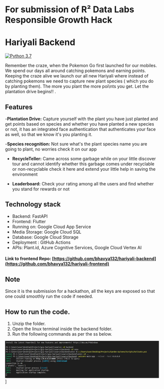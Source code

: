 # For submission of R² Data Labs Responsible Growth Hack

# Hariyali Backend

[![Python 3.7](https://img.shields.io/badge/python-3.7+-blue.svg)](https://www.python.org/downloads/release/python-370/)


Remember the craze, when the Pokemon Go first launched for our mobiles. We spend our days all around catching pokemons and earning points. Keeping the craze alive we launch our all new Hariyali where instead of catching pokemons we need to capture new plant species ( which you do by planting them). The more you plant the more poi\nts you get. Let the plantation drive begins!! .


## Features

-**Plantation Drive:** Capture yourself with the plant you have just planted and get points based on species and whether you have planted a new species or not, it has an integrated face authentication that authenticates your face as well, so that we know it's you planting it.

-**Species recognition:** Not sure what's the plant species name you are going to plant,  no worries check it on our app

- **RecycleTeller:**   Came across some garbage while on your little discover tour and cannot identify whether this garbage comes under recyclable or non-recyclable check it here and extend your little help in saving the environment 

- **Leaderboard:** Check your rating among all the users and find whether you stand for rewards or not

## Technology stack

- Backend: FastAPI
- Frontend: Flutter
- Running on: Google Cloud App Service
- Media Storage: Google Cloud SQL 
- Database: Google Cloud Storage
- Deployment : GitHub Actions
- APIs: Plant.id, Azure Cognitive Services, Google Cloud Vertex AI

#### Link to frontend Repo: [https://github.com/bhavya132/hariyali-backend](https://github.com/bhavya132/hariyali-frontend)


## Note
Since it is the submission for a hackathon, all the keys are exposed so that one could smoothly run the code if needed. 

## How to run the code.
1. Unzip the folder.
2. Open the linux terminal inside the backend folder.
3. Run the following commands as per the ss below.


![Getting Started](image.jpg)]
